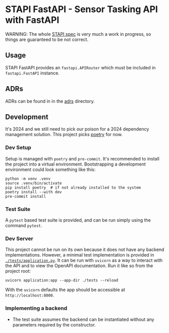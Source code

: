 # STAPI FastAPI - Sensor Tasking API with FastAPI

WARNING: The whole [STAPI spec] is very much a work in progress, so things are
guaranteed to be not correct.

## Usage

STAPI FastAPI provides an `fastapi.APIRouter` which must be included in
`fastapi.FastAPI` instance.


## ADRs

ADRs can be found in in the [adrs](./adrs/README.md) directory.

## Development

It's 2024 and we still need to pick our poison for a 2024 dependency management
solution. This project picks [poetry] for now.

### Dev Setup

Setup is managed with `poetry` and `pre-commit`. It's recommended to install
the project into a virtual environment. Bootstrapping a development environment
could look something like this:

```commandline
python -m venv .venv
source .venv/bin/activate
pip install poetry  # if not already installed to the system
poetry install --with dev
pre-commit install
```

### Test Suite

A `pytest` based test suite is provided, and can be run simply using the
command `pytest`.

### Dev Server

This project cannot be run on its own because it does not have any backend
implementations. However, a minimal test implementation is provided in
[`./tests/application.py`](./tests/application.py). It can be run with
`uvicorn` as a way to interact with the API and to view the OpenAPI
documentation. Run it like so from the project root:

```commandline
uvicorn application:app --app-dir ./tests --reload
```

With the `uvicorn` defaults the app should be accessible at
`http://localhost:8000`.

### Implementing a backend

- The test suite assumes the backend can be instantiated without any parameters
  required by the constructor.

[STAPI spec]: https://github.com/stapi-spec/stapi-spec
[poetry]: https://python-poetry.org/
